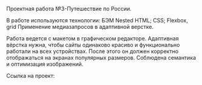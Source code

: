 Проектная работа №3-Путешествие по России.

В работе используются технологии:
БЭМ Nested
HTML;
CSS;
Flexbox, grid
Применение медиазапросов в адаптивной верстке.

Работа ведется  с макетом в графическом редакторе. Адаптивная вёрстка нужна,  чтобы сайты одинаково красиво и функционально работали на всех устройствах. После этого он должен корректно отображаться на экранах популярных размеров.
Соблюдена семантика и оптимизация изображений.

Ссылка на проект: